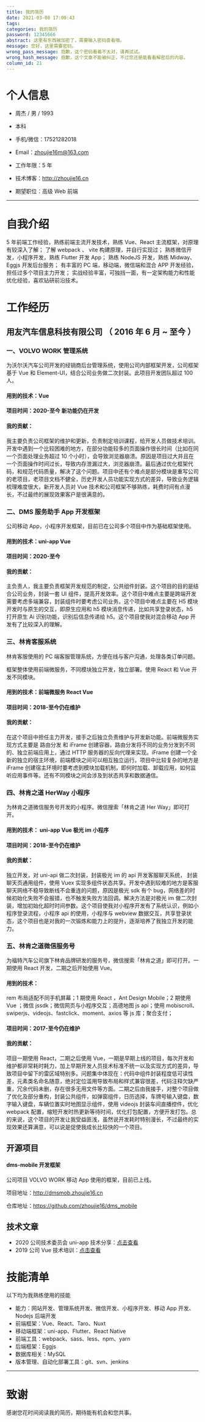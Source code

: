 ```yaml
---
title: 我的简历
date: 2021-03-08 17:00:43
tags:
categories: 我的简历
password: 12345666
abstract: 这里有东西被加密了，需要输入密码查看哦。
message: 您好，这里需要密码。
wrong_pass_message: 抱歉，这个密码看着不太对，请再试试。
wrong_hash_message: 抱歉，这个文章不能被纠正，不过您还是能看看解密后的内容。
column_id: 21
---
```


# 个人信息

- 周杰 / 男 / 1993

- 本科

- 手机/微信：17521282018
- Email：zhoujie16m@163.com
- 工作年限：5 年
- 技术博客：http://zhoujie16.cn
- 期望职位：高级 Web 前端

---

# 自我介绍

5 年前端工作经验，熟练前端主流开发技术，熟练 Vue、React 主流框架，对原理有较深入了解；
了解 webpack 、 vite 构建原理，并自行实现过；
熟练微信开发，小程序开发，熟练 Flutter 开发 App；
熟练 NodeJS 开发，熟练 Midway、Eggjs 开发后台服务；
有丰富的 PC 端，移动端，微信端和混合 APP 开发经验，担任过多个项目主力开发；
实战经验丰富，可独挡一面，有一定架构能力和性能优化经验，喜欢钻研前沿技术。

# 工作经历

## 用友汽车信息科技有限公司 （ 2016 年 6 月 ~ 至今 ）

### 一、VOLVO WORK 管理系统

为沃尔沃汽车公司开发的经销商后台管理系统，使用公司内部框架开发，公司框架基于 Vue 和 Element-UI，结合公司业务做二次封装。此项目开发团队超过 100 人。

#### 用到的技术：Vue

#### 项目时间：2020-至今 新功能仍在开发

#### 我的贡献：

我主要负责公司框架的维护和更新，负责制定培训课程，给开发人员做技术培训。开发中遇到一个比较困难的地方，在部分功能较多的页面操作很长时间（比如在同一个页面处理业务超过 10 个小时），会导致浏览器崩溃。原因是项目过大并且在一个页面操作时间过长，导致内存泄漏过大，浏览器崩溃。最后通过优化框架代码，和规范代码质量，解决了这个问题。项目中还有个难点是部分模块是重写公司的老项目，老项目文档不健全，历史开发人员功能实现方式的差异，导致业务逻辑梳理难度很大，新开发人员对 Vue 技术和公司框架不够熟练，耗费时间有点漫长，不过最终的展现效果客户是很满意的。

### 二、DMS 服务助手 App 开发框架

公司移动 App，小程序开发框架，目前已在公司多个项目中作为基础框架使用。

#### 用到的技术：uni-app Vue

#### 项目时间：2020-至今

#### 我的贡献：

主负责人，我主要负责框架开发规范的制定，公共组件封装。这个项目的目的是结合公司业务，封装一套 UI 组件，提高开发效率。这个项目中难点主要是跨端开发需要考虑多端兼容，封装组件时要考虑公司业务。这个项目中难点主要在 H5 模块开发时与原生的交互，即原生应用和 h5 模块消息传递，比如共享登录状态，h5 打开原生 Ai 识别功能，识别后信息传递给 h5。这个项目使我对混合移动 App 开发有了比较深入的理解。

### 三、林肯客服系统

林肯客服使用的 PC 端客服管理系统，方便在线与客户沟通，处理各类订单问题。

框架整体使用前端微服务，不同模块独立开发，独立部署。使用 React 和 Vue 开发不同模块。

#### 用到的技术：前端微服务 React Vue

#### 项目时间：2018-至今仍在维护

#### 我的贡献：

在这个项目中担任主力开发，接手之后独立负责维护与开发新功能。前端微服务实现方式主要是 路由分发 和 iFrame 创建容器，路由分发将不同的业务分发到不同的、独立前端应用上，通过 HTTP 服务器的反向代理来实现。iFrame 创建一个全新的独立的宿主环境，前端模块之间可以相互独立运行。项目中比较复杂的地方是 iFrame 创建宿主环境时要考虑到模块加载机制，即何时加载、卸载应用，如何监听应用事件等。还有不同模块之间会涉及到状态共享和数据通信。

### 四、林肯之道 HerWay 小程序

为林肯之道微信服务号开发的小程序。微信搜索「林肯之道 Her Way」即可打开。

#### 用到的技术： uni-app Vue 极光 im 小程序

#### 项目时间：2018-至今仍在维护

#### 我的贡献：

独立开发，对 uni-api 做二次封装，封装极光 im 的 api 开发客服聊天系统， 封装聊天页通用组件，使用 Vuex 实现多组件状态共享。开发中遇到较难的地方是客服聊天网络不稳导致断线不会重连的问题，原因是极光 sdk 有个 bug，网络差的时候初始化失败不会报错，也不触发失败方法回调。解决方法是对极光 im 做二次封装，增加初始化超时时间参数。这个项目使我对小程序开发有了系统认识，例如小程序登录流程，小程序 api 的使用，小程序与 webview 数据交互，共享登录状态，这个项目也是对我的一次锻炼和能力上的提升，逐渐培养了我独立开发的能力。

### 五、林肯之道微信服务号

为福特汽车公司旗下林肯品牌研发的服务号，微信搜索「林肯之道」即可打开。一期使用 React 开发，二期之后开始使用 Vue。

#### 用到的技术：

rem 布局适配不同手机屏幕；1 期使用 React ，Ant Design Mobile；2 期使用 Vue ；微信 jssdk；微信网页与小程序交互；高德地图 js api；使用 mobiscroll、swiperjs、videojs、fastclick、moment、axios 等 js 库；聚合支付；

#### 项目时间：2017-至今仍在维护

#### 我的贡献：

项目一期使用 React，二期之后使用 Vue，一期是早期上线的项目，每次开发和维护都非常耗时耗力，加上早期开发人员技术标准不统一以及实现方式的差异，导致项目中留下的雷区域特别多。问题集中体现在：代码中组件封装程度低可读性差，元素类名命名随意，绝对定位滥用导致布局和样式兼容很差，代码注释欠缺严重，冗余代码未删，存在很多无用文件等方面。二期之后由我接手，对整个项目做了优化及部分重构，封装公共组件，如弹窗组件，日历选择，车牌号输入键盘，数字输入键盘，车辆位置实时地图显示组件，使用 videojs 封装车间直播控件，优化 webpack 配置，缩短开发时热更新等待时间，优化打包配置，方便开发打包。总的来说，这个项目的开发让我受益匪浅，虽然说开发耗时特别漫长，不过最终的实现效果还算满意，可以说是促使我成长比较快的一个项目。

## 开源项目

#### dms-mobile 开发框架

公司项目 VOLVO WORK 移动 App 使用的框架，目前已上线。

项目地址：http://dmsmob.zhoujie16.cn

仓库地址：https://github.com/zhoujie16/dms_mobile

## 技术文章

- 2020 公司技术委员会 uni-app 技术分享：[点击查看](http://www.zhoujie16.cn/2020/12/10/%E5%89%8D%E7%AB%AF/uni-app-guide/)
- 2019 公司 Vue 技术培训：[点击查看](http://www.zhoujie16.cn/categories/%E5%85%AC%E5%8F%B8Vue%E6%8A%80%E6%9C%AF%E5%9F%B9%E8%AE%AD/)

# 技能清单

以下均为我熟练使用的技能

- 能力：网站开发、管理系统开发、微信开发、小程序开发、移动 App 开发、Nodejs 后端开发
- 前端框架：Vue、React、Taro、Nuxt
- 移动端框架：uni-app、Flutter、React Native
- 前端工具：webpack、sass、less、npm、yarn
- 后端框架：Eggjs
- 数据库相关：MySQL
- 版本管理、自动化部署工具：git、svn、jenkins

---

# 致谢

感谢您花时间阅读我的简历，期待能有机会和您共事。
